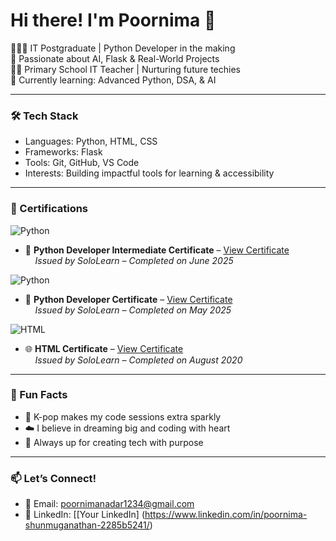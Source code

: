 # Hi there! I'm Poornima 👋

👩🏻‍💻 IT Postgraduate | Python Developer in the making  
🧠 Passionate about AI, Flask & Real-World Projects  
👩‍🏫 Primary School IT Teacher | Nurturing future techies  
🌱 Currently learning: Advanced Python, DSA, & AI

---

### 🛠 Tech Stack  
- Languages: Python, HTML, CSS  
- Frameworks: Flask  
- Tools: Git, GitHub, VS Code  
- Interests: Building impactful tools for learning & accessibility

---
### 📜 Certifications  
![Python](https://img.shields.io/badge/SoloLearn-Python%20Certified-blueviolet?style=for-the-badge&logo=python)  
- 🐍 **Python Developer Intermediate Certificate** – [View Certificate](Solo_learn_Python_Developer_Intermediate_Certificate.png)  
&nbsp;&nbsp;&nbsp;&nbsp;*Issued by SoloLearn – Completed on June 2025*

![Python](https://img.shields.io/badge/SoloLearn-Python%20Certified-blueviolet?style=for-the-badge&logo=python)  
- 🐍 **Python Developer Certificate** – [View Certificate](Solo_learn_Python_Developer_Certificate.png)  
&nbsp;&nbsp;&nbsp;&nbsp;*Issued by SoloLearn – Completed on May 2025*

![HTML](https://img.shields.io/badge/SoloLearn-HTML%20Certified-orange?style=for-the-badge&logo=html5)  
- 🌐 **HTML Certificate** – [View Certificate](solo_learn_HTML_Certificate.png)  
&nbsp;&nbsp;&nbsp;&nbsp;*Issued by SoloLearn – Completed on August 2020*

---

### 💫 Fun Facts  
- 💜 K-pop makes my code sessions extra sparkly  
- ☁️ I believe in dreaming big and coding with heart  
- 🎯 Always up for creating tech with purpose

---

### 📫 Let’s Connect!  
- 📧 Email: poornimanadar1234@gmail.com  
- 💼 LinkedIn: [[Your LinkedIn] (https://www.linkedin.com/in/poornima-shunmuganathan-2285b5241/)
